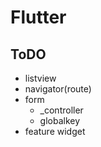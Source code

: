 # Flutter
## ToDO
 - listview
 - navigator(route)
 - form
   - _controller
   - globalkey
 - feature widget